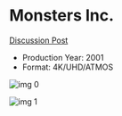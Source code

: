 # Monsters Inc.

[Discussion Post](https://www.avsforum.com/threads/bass-eq-for-filtered-movies.2995212/post-57965002)

* Production Year: 2001
* Format: 4K/UHD/ATMOS

![img 0](https://i.imgur.com/b3Hb2qV.jpg)

![img 1](https://i.imgur.com/Xe0whLm.png)

